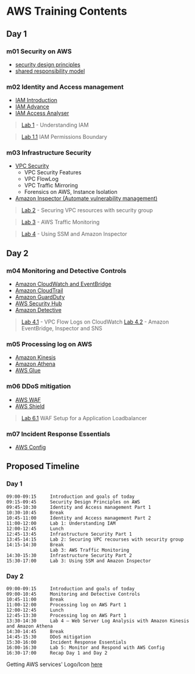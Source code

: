# AWS Training Contents

## Day 1

### m01 Security on AWS

- [security design principles](./m01_Security_on_AWS/AWS_Security_Design_Principles.md)
- [shared responsibility model](./m01_Security_on_AWS/AWS_Shared_Responsibility_Model.md)

### m02 Identity and Access management

- [IAM Introduction](./m02_Identity_and_Access_management/IAM_introduction.md)
- [IAM Advance](./m02_Identity_and_Access_management/IAM_advance.md)
- [IAM Access Analyser](./m02_Identity_and_Access_management/IAM_access_analyser.md)

> [Lab 1](./m02_Identity_and_Access_management/lab1.md) - Understanding IAM

> [Lab 1.1](./m02_Identity_and_Access_management/lab1.1.md) IAM Permissions Boundary

### m03 Infrastructure Security

- [VPC Security](./m03_Infrastructure_Security/VPC_Security.md)
    - VPC Security Features
    - VPC FlowLog
    - VPC Traffic Mirroring
    - Forensics on AWS, Instance Isolation
- [Amazon Inspector (Automate vulnerability management)](./m03_Infrastructure_Security/Amazon_inspector.md)

> [Lab 2](./m03_Infrastructure_Security/lab2.md) - Securing VPC resources with security group

> [Lab 3](./m03_Infrastructure_Security/lab3.md) - AWS Traffic Monitoring

> [Lab 4](./m03_Infrastructure_Security/lab4.md) - Using SSM and Amazon Inspector

## Day 2

### m04 Monitoring and Detective Controls

- [Amazon CloudWatch and EventBridge](./m04_Monitoring_and_Detective_Controls/Amazon_CloudWatch.md)
- [Amazon CloudTrail](./m04_Monitoring_and_Detective_Controls/AWS_Cloudtrail.md)
- [Amazon GuardDuty](./m04_Monitoring_and_Detective_Controls/AWS_GuardDuty.md)
- [AWS Security Hub](./m04_Monitoring_and_Detective_Controls/AWS_Security_Hub.md)
- [Amazon Detective](./m04_Monitoring_and_Detective_Controls/Amazon_Detective.md)

> [Lab 4.1](./m04_Monitoring_and_Detective_Controls/lab4-1.md) - VPC Flow Logs on CloudWatch 
> [Lab 4.2](./m04_Monitoring_and_Detective_Controls/lab4-2.md) - Amazon EventBridge, Inspector and SNS

### m05 Processing log on AWS

- [Amazon Kinesis](./m05_Processing_Logs_On_AWS/AWS_Kinesis.md)
- [Amazon Athena](./m05_Processing_Logs_On_AWS/AWS_Athena.md)
- [AWS Glue](./m05_Processing_Logs_On_AWS/AWS_Glue.md)

<!-- >> Lab 5 - Web Server Log Analysis with Amazon Kinesis and Amazon Athena --> 

### m06 DDoS mitigation

- [AWS WAF](./m06_ddos_mitigation/aws_waf.md)
- [AWS Shield](./m06_ddos_mitigation/aws_shield.md) 

> [Lab 6.1](./m06_ddos_mitigation/Lab6.1.md) WAF Setup for a Application Loadbalancer

### m07 Incident Response Essentials

- [AWS Config](./m07_Incident_Response_Essentials/AWS_Config.md)
<!-- - AWS Lambda and event-driven response system --> 

<!-- >> Lab 6 - Monitor and Respond with AWS Config -->

## Proposed Timeline

### Day 1

```
09:00-09:15     Introduction and goals of today
09:15-09:45     Security Design Principles on AWS
09:45-10:30     Identity and Access management Part 1
10:30-10:45     Break
10:45-11:00     Identity and Access management Part 2
11:00-12:00     Lab 1: Understanding IAM
12:00-12:45     Lunch
12:45-13:45     Infrastructure Security Part 1
13:45-14:15     Lab 2: Securing VPC recourses with security group
14:15-14:30     Break
                Lab 3: AWS Traffic Monitoring
14:30-15:30     Infrastructure Security Part 2
15:30-17:00     Lab 3: Using SSM and Amazon Inspector
```

### Day 2

```
09:00-09:15     Introduction and goals of today
09:00-10:45     Monitoring and Detective Controls
10:45-11:00     Break
11:00-12:00     Processing log on AWS Part 1
12:00-12:45     Lunch
12:45-13:30     Processing log on AWS Part 1
13:30-14:30     Lab 4 – Web Server Log Analysis with Amazon Kinesis and Amazon Athena
14:30-14:45     Break
14:45-15:30     DDoS mitigation
15:30-16:00     Incident Response Essentials
16:00-16:30     Lab 5: Monitor and Respond with AWS Config
16:30-17:00     Recap Day 1 and Day 2
```


Getting AWS services' Logo/Icon [here](https://awsicons.dev)
